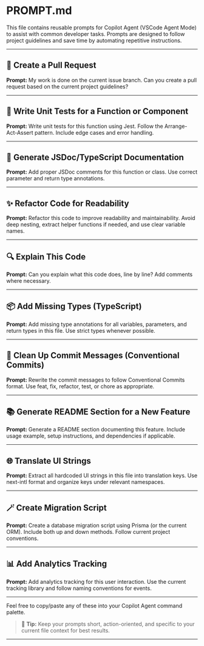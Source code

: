# PROMPT.md

This file contains reusable prompts for Copilot Agent (VSCode Agent Mode) to assist with common developer tasks. Prompts are designed to follow project guidelines and save time by automating repetitive instructions.

---

## 🔧 Create a Pull Request

**Prompt:**
My work is done on the current issue branch.
Can you create a pull request based on the current project guidelines?

---

## 🧪 Write Unit Tests for a Function or Component

**Prompt:**
Write unit tests for this function using Jest.
Follow the Arrange-Act-Assert pattern.
Include edge cases and error handling.

---

## 📃 Generate JSDoc/TypeScript Documentation

**Prompt:**
Add proper JSDoc comments for this function or class.
Use correct parameter and return type annotations.

---

## ✨ Refactor Code for Readability

**Prompt:**
Refactor this code to improve readability and maintainability.
Avoid deep nesting, extract helper functions if needed, and use clear variable names.

---

## 🔍 Explain This Code

**Prompt:**
Can you explain what this code does, line by line?
Add comments where necessary.

---

## 📦 Add Missing Types (TypeScript)

**Prompt:**
Add missing type annotations for all variables, parameters, and return types in this file.
Use strict types whenever possible.

---

## 🧼 Clean Up Commit Messages (Conventional Commits)

**Prompt:**
Rewrite the commit messages to follow Conventional Commits format.
Use feat, fix, refactor, test, or chore as appropriate.

---

## 📚 Generate README Section for a New Feature

**Prompt:**
Generate a README section documenting this feature.
Include usage example, setup instructions, and dependencies if applicable.

---

## 🌐 Translate UI Strings

**Prompt:**
Extract all hardcoded UI strings in this file into translation keys.
Use next-intl format and organize keys under relevant namespaces.

---

## 🪄 Create Migration Script

**Prompt:**
Create a database migration script using Prisma (or the current ORM).
Include both up and down methods. Follow current project conventions.

---

## 📊 Add Analytics Tracking

**Prompt:**
Add analytics tracking for this user interaction.
Use the current tracking library and follow naming conventions for events.

---

Feel free to copy/paste any of these into your Copilot Agent command palette.

> 🧠 **Tip:** Keep your prompts short, action-oriented, and specific to your current file context for best results.

---
